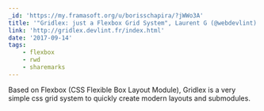 ```yaml
---
_id: 'https://my.framasoft.org/u/borisschapira/?jWWo3A'
title: '"Gridlex: just a Flexbox Grid System", Laurent G (@webdevlint)'
link: 'http://gridlex.devlint.fr/index.html'
date: '2017-09-14'
tags:
    - flexbox
    - rwd
    - sharemarks
---
```


<div class="markdown"><p>Based on Flexbox (CSS Flexible Box Layout Module), Gridlex is a very simple css grid system to quickly create modern layouts and submodules.
</p></div>
